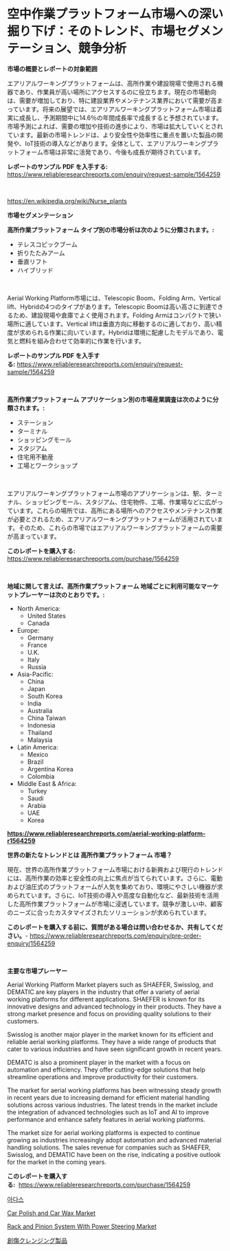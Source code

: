 <p><h1>空中作業プラットフォーム市場への深い掘り下げ：そのトレンド、市場セグメンテーション、競争分析</h1></p><p><strong>市場の概要とレポートの対象範囲</strong></p>
<p><p>エアリアルワーキングプラットフォームは、高所作業や建設現場で使用される機器であり、作業員が高い場所にアクセスするのに役立ちます。現在の市場動向は、需要が増加しており、特に建設業界やメンテナンス業界において需要が高まっています。将来の展望では、エアリアルワーキングプラットフォーム市場は着実に成長し、予測期間中に14.6％の年間成長率で成長すると予想されています。市場予測によれば、需要の増加や技術の進歩により、市場は拡大していくとされています。最新の市場トレンドは、より安全性や効率性に重点を置いた製品の開発や、IoT技術の導入などがあります。全体として、エアリアルワーキングプラットフォーム市場は非常に活発であり、今後も成長が期待されています。</p></p>
<p><strong>レポートのサンプル PDF を入手する:</strong> <a href="https://www.reliableresearchreports.com/enquiry/request-sample/1564259">https://www.reliableresearchreports.com/enquiry/request-sample/1564259</a></p>
<p>&nbsp;</p>
<p><a href="https://en.wikipedia.org/wiki/Nurse_plants">https://en.wikipedia.org/wiki/Nurse_plants</a></p>
<p><strong>市場セグメンテーション</strong></p>
<p><strong>高所作業プラットフォーム タイプ別の市場分析は次のように分類されます。:</strong></p>
<p><ul><li>テレスコピックブーム</li><li>折りたたみアーム</li><li>垂直リフト</li><li>ハイブリッド</li></ul></p>
<p>&nbsp;</p>
<p><p>Aerial Working Platform市場には、Telescopic Boom、Folding Arm、Vertical lift、Hybridの4つのタイプがあります。Telescopic Boomは高い高さに到達できるため、建設現場や倉庫でよく使用されます。Folding Armはコンパクトで狭い場所に適しています。Vertical liftは垂直方向に移動するのに適しており、高い精度が求められる作業に向いています。Hybridは環境に配慮したモデルであり、電気と燃料を組み合わせて効率的に作業を行います。</p></p>
<p><strong>レポートのサンプル PDF を入手する:</strong>&nbsp;<a href="https://www.reliableresearchreports.com/enquiry/request-sample/1564259">https://www.reliableresearchreports.com/enquiry/request-sample/1564259</a></p>
<p>&nbsp;</p>
<p><strong> 高所作業プラットフォーム アプリケーション別の市場産業調査は次のように分類されます。:</strong></p>
<p><ul><li>ステーション</li><li>ターミナル</li><li>ショッピングモール</li><li>スタジアム</li><li>住宅用不動産</li><li>工場とワークショップ</li></ul></p>
<p>&nbsp;</p>
<p><p>エアリアルワーキングプラットフォーム市場のアプリケーションは、駅、ターミナル、ショッピングモール、スタジアム、住宅物件、工場、作業場などに広がっています。これらの場所では、高所にある場所へのアクセスやメンテナンス作業が必要とされるため、エアリアルワーキングプラットフォームが活用されています。そのため、これらの市場ではエアリアルワーキングプラットフォームの需要が高まっています。</p></p>
<p><strong>このレポートを購入する:</strong>&nbsp; <a href="https://www.reliableresearchreports.com/purchase/1564259">https://www.reliableresearchreports.com/purchase/1564259</a></p>
<p>&nbsp;</p>
<p><strong>地域に関して言えば、高所作業プラットフォーム 地域ごとに利用可能なマーケットプレーヤーは次のとおりです。:</strong></p>
<p><ul>
    <li>
        North America:
        <ul>
            <li>United States</li>
            <li>Canada</li>
        </ul>
    </li>
    <li>
        Europe:
        <ul>
            <li>Germany</li>
            <li>France</li>
            <li>U.K.</li>
            <li>Italy</li>
            <li>Russia</li>
        </ul>
    </li>
    <li>
        Asia-Pacific:
        <ul>
            <li>China</li>
            <li>Japan</li>
            <li>South Korea</li>
            <li>India</li>
            <li>Australia</li>
            <li>China Taiwan</li>
            <li>Indonesia</li>
            <li>Thailand</li>
            <li>Malaysia</li>
        </ul>
    </li>
    <li>
        Latin America:
        <ul>
            <li>Mexico</li>
            <li>Brazil</li>
            <li>Argentina Korea</li>
            <li>Colombia</li>
        </ul>
    </li>
    <li>
        Middle East & Africa:
        <ul>
            <li>Turkey</li>
            <li>Saudi</li>
            <li>Arabia</li>
            <li>UAE</li>
            <li>Korea</li>
        </ul>
    </li>
    </ul></p>
<p><strong><a href="https://www.reliableresearchreports.com/aerial-working-platform-r1564259">https://www.reliableresearchreports.com/aerial-working-platform-r1564259</a></strong>&nbsp;</p>
<p><strong>世界の新たなトレンドとは 高所作業プラットフォーム 市場？</strong></p>
<p><p>現在、世界の高所作業プラットフォーム市場における新興および現行のトレンドには、高所作業の効率と安全性の向上に焦点が当てられています。さらに、電動および油圧式のプラットフォームが人気を集めており、環境にやさしい機器が求められています。さらに、IoT技術の導入や高度な自動化など、最新技術を活用した高所作業プラットフォームが市場に浸透しています。競争が激しい中、顧客のニーズに合ったカスタマイズされたソリューションが求められています。</p></p>
<p><strong>このレポートを購入する前に、質問がある場合は問い合わせるか、共有してください。</strong>- <a href="https://www.reliableresearchreports.com/enquiry/pre-order-enquiry/1564259">https://www.reliableresearchreports.com/enquiry/pre-order-enquiry/1564259</a></p>
<p>&nbsp;</p>
<p><strong>主要な市場プレーヤー</strong></p>
<p><p>Aerial Working Platform Market players such as SHAEFER, Swisslog, and DEMATIC are key players in the industry that offer a variety of aerial working platforms for different applications. SHAEFER is known for its innovative designs and advanced technology in their products. They have a strong market presence and focus on providing quality solutions to their customers.</p><p>Swisslog is another major player in the market known for its efficient and reliable aerial working platforms. They have a wide range of products that cater to various industries and have seen significant growth in recent years.</p><p>DEMATC is also a prominent player in the market with a focus on automation and efficiency. They offer cutting-edge solutions that help streamline operations and improve productivity for their customers.</p><p>The market for aerial working platforms has been witnessing steady growth in recent years due to increasing demand for efficient material handling solutions across various industries. The latest trends in the market include the integration of advanced technologies such as IoT and AI to improve performance and enhance safety features in aerial working platforms.</p><p>The market size for aerial working platforms is expected to continue growing as industries increasingly adopt automation and advanced material handling solutions. The sales revenue for companies such as SHAEFER, Swisslog, and DEMATIC have been on the rise, indicating a positive outlook for the market in the coming years.</p></p>
<p><strong>このレポートを購入する:</strong>&nbsp;&nbsp;<a href="https://www.reliableresearchreports.com/purchase/1564259">https://www.reliableresearchreports.com/purchase/1564259</a></p>
<p><p><a href="https://github.com/LuckeyCorbin/Market-Research-Report-List-1/blob/main/725622811001.md">아다스</a></p><p><a href="https://github.com/julyju69/Market-Research-Report-List-4/blob/main/car-polish-and-car-wax-market.md">Car Polish and Car Wax Market</a></p><p><a href="https://github.com/gdfhhhj/Market-Research-Report-List-5/blob/main/rack-and-pinion-system-with-power-steering-market.md">Rack and Pinion System With Power Steering Market</a></p><p><a href="https://github.com/RandallRunte2023/Market-Research-Report-List-2/blob/main/61953396367.md">創傷クレンジング製品</a></p></p>